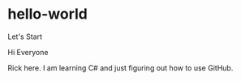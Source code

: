 # hello-world
Let's Start

Hi Everyone

Rick here. I am learning C# and just figuring out how to use GitHub.
